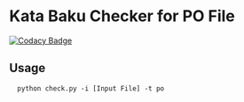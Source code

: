 # Kata Baku Checker for PO File

[![Codacy Badge](https://api.codacy.com/project/badge/Grade/209d0abd94964e0380c2ed897acd052d)](https://app.codacy.com/app/berviantoleo/Kata-Baku-Checker-for-PO-File?utm_source=github.com&utm_medium=referral&utm_content=berviantoleo/Kata-Baku-Checker-for-PO-File&utm_campaign=Badge_Grade_Settings)

## Usage

```
  python check.py -i [Input File] -t po
```
